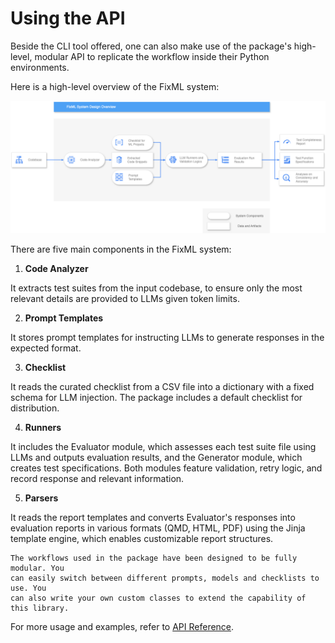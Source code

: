 # Using the API

Beside the CLI tool offered, one can also make use of the package's 
high-level, modular API to replicate the workflow inside their Python 
environments. 

Here is a high-level overview of the FixML system:

![The high-level overview of the FixML system](../img/proposed_system_overview.png)

There are five main components in the FixML system:

1.  **Code Analyzer** 

It extracts test suites from the input codebase, to ensure only the most
relevant details are provided to LLMs given token limits.

2.  **Prompt Templates** 

It stores prompt templates for instructing LLMs to generate responses in the
expected format.

3.  **Checklist** 

It reads the curated checklist from a CSV file into a dictionary with a fixed
schema for LLM injection. The package includes a default checklist for
distribution.

4.  **Runners** 

It includes the Evaluator module, which assesses each test suite file using LLMs
and outputs evaluation results, and the Generator module, which creates test
specifications. Both modules feature validation, retry logic, and record
response and relevant information.

5.  **Parsers** 

It reads the report templates and converts Evaluator's responses into evaluation
reports in various formats (QMD, HTML, PDF) using the Jinja template engine,
which enables customizable report structures.

```{note}
The workflows used in the package have been designed to be fully modular. You
can easily switch between different prompts, models and checklists to use. You
can also write your own custom classes to extend the capability of this library.
```

For more usage and examples, refer to <a href="./autoapi">API Reference</a>.